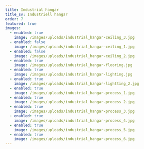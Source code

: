 ```yaml
---
title: Industrial hangar
title_sv: Industriell hangar
order: 7
featured: true
images:
  - enabled: true
    image: /images/uploads/industrial_hangar-ceiling_3.jpg
  - enabled: false
    image: /images/uploads/industrial_hangar-ceiling_1.jpg
  - enabled: false
    image: /images/uploads/industrial_hangar-ceiling_2.jpg
  - enabled: true
    image: /images/uploads/industrial_hangar-flooring.jpg
  - enabled: true
    image: /images/uploads/industrial_hangar-lighting.jpg
  - enabled: true
    image: /images/uploads/industrial_hangar-lightting_2.jpg
  - enabled: true
    image: /images/uploads/industrial_hangar-process_1.jpg
  - enabled: true
    image: /images/uploads/industrial_hangar-process_2.jpg
  - enabled: true
    image: /images/uploads/industrial_hangar-process_3.jpg
  - enabled: true
    image: /images/uploads/industrial_hangar-process_4.jpg
  - enabled: true
    image: /images/uploads/industrial_hangar-process_5.jpg
  - enabled: true
    image: /images/uploads/industrial_hangar-process_6.jpg
---
```


